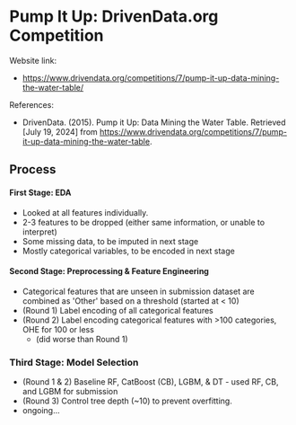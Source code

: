 # Pump It Up: DrivenData.org Competition

Website link: 
- https://www.drivendata.org/competitions/7/pump-it-up-data-mining-the-water-table/

References:
- DrivenData. (2015). Pump it Up: Data Mining the Water Table. Retrieved [July 19, 2024] from https://www.drivendata.org/competitions/7/pump-it-up-data-mining-the-water-table.

## Process
#### First Stage: EDA
- Looked at all features individually.
- 2-3 features to be dropped (either same information, or unable to interpret)
- Some missing data, to be imputed in next stage
- Mostly categorical variables, to be encoded in next stage

#### Second Stage: Preprocessing & Feature Engineering
- Categorical features that are unseen in submission dataset are combined as 'Other' based on a threshold (started at < 10)
- (Round 1) Label encoding of all categorical features
- (Round 2) Label encoding categorical features with >100 categories, OHE for 100 or less
  - (did worse than Round 1)

### Third Stage: Model Selection
- (Round 1 & 2) Baseline RF, CatBoost (CB), LGBM, & DT - used RF, CB, and LGBM for submission
- (Round 3) Control tree depth (~10) to prevent overfitting.
- ongoing...
